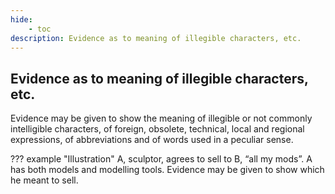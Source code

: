 ```yaml
---
hide:
    - toc
description: Evidence as to meaning of illegible characters, etc.
---
```


## Evidence as to meaning of illegible characters, etc.

Evidence may be given to show the meaning of illegible or not commonly intelligible characters, of foreign, obsolete, technical, local and regional expressions, of abbreviations and of words used in a peculiar sense.

??? example "Illustration"
    A, sculptor, agrees to sell to B, “all my mods”. A has both models and modelling tools. Evidence may be given to show which he meant to sell.

